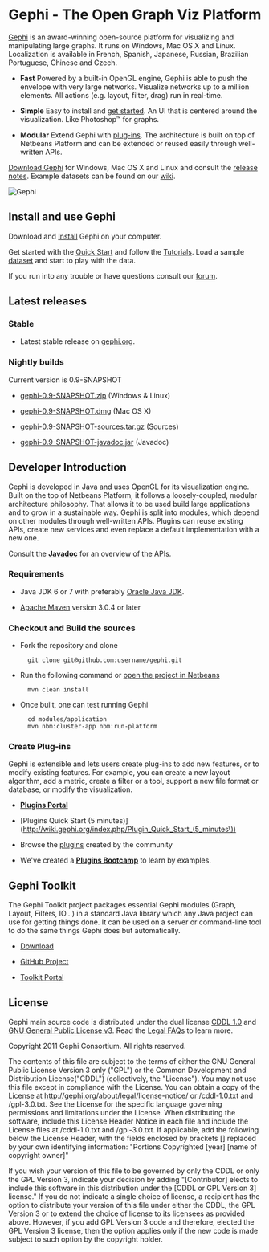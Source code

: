 # Gephi - The Open Graph Viz Platform

[Gephi](http://gephi.org) is an award-winning open-source platform for visualizing and manipulating large graphs. It runs on Windows, Mac OS X and Linux. Localization is available in French, Spanish, Japanese, Russian, Brazilian Portuguese, Chinese and Czech.

- **Fast** Powered by a built-in OpenGL engine, Gephi is able to push the envelope with very large networks. Visualize networks up to a million elements. All actions (e.g. layout, filter, drag) run in real-time.

- **Simple** Easy to install and [get started](http://gephi.org/users/quick-start/). An UI that is centered around the visualization. Like Photoshop™ for graphs.

- **Modular** Extend Gephi with [plug-ins](http://gephi.org/plugins/). The architecture is built on top of Netbeans Platform and can be extended or reused easily through well-written APIs.

[Download Gephi](http://gephi.org/users/download/) for Windows, Mac OS X and Linux and consult the [release notes](https://wiki.gephi.org/index.php/Gephi_Releases). Example datasets can be found on our [wiki](https://wiki.gephi.org/index.php?title=Datasets).

![Gephi](http://gephi.org/wp-content/themes/gephi/images/screenshots/select-tool-mini.png)

## Install and use Gephi

Download and [Install](http://gephi.org/users/install) Gephi on your computer. 

Get started with the [Quick Start](http://gephi.org/users/quick-start/) and follow the [Tutorials](http://gephi.org/users/). Load a sample [dataset](https://wiki.gephi.org/index.php?title=Datasets) and start to play with the data.

If you run into any trouble or have questions consult our [forum](http://forum.gephi.org).

## Latest releases

### Stable

- Latest stable release on [gephi.org](http://gephi.org/download).

### Nightly builds

Current version is 0.9-SNAPSHOT

- [gephi-0.9-SNAPSHOT.zip](http://nexus.gephi.org/nexus/service/local/artifact/maven/content?r=snapshots&g=org.gephi&a=gephi&v=0.9-SNAPSHOT&p=zip) (Windows & Linux)

- [gephi-0.9-SNAPSHOT.dmg](http://nexus.gephi.org/nexus/service/local/artifact/maven/content?r=snapshots&g=org.gephi&a=gephi&v=0.9-SNAPSHOT&p=dmg) (Mac OS X)

- [gephi-0.9-SNAPSHOT-sources.tar.gz](http://nexus.gephi.org/nexus/service/local/artifact/maven/redirect?r=snapshots&g=org.gephi&a=gephi-parent&v=0.9-SNAPSHOT&c=sources&p=tar.gz) (Sources)

- [gephi-0.9-SNAPSHOT-javadoc.jar](http://nexus.gephi.org/nexus/service/local/artifact/maven/redirect?r=snapshots&g=org.gephi&a=gephi-parent&v=0.9-SNAPSHOT&c=javadoc&p=jar) (Javadoc)

## Developer Introduction

Gephi is developed in Java and uses OpenGL for its visualization engine. Built on the top of Netbeans Platform, it follows a loosely-coupled, modular architecture philosophy. That allows it to be used build large applications and to grow in a sustainable way. Gephi is split into modules, which depend on other modules through well-written APIs. Plugins can reuse existing APIs, create new services and even replace a default implementation with a new one.

Consult the [**Javadoc**](http://gephi.org/docs/api) for an overview of the APIs.

### Requirements

- Java JDK 6 or 7 with preferably [Oracle Java JDK](http://java.com/en/).

- [Apache Maven](http://maven.apache.org/) version 3.0.4 or later

### Checkout and Build the sources

- Fork the repository and clone

        git clone git@github.com:username/gephi.git

- Run the following command or [open the project in Netbeans](http://wiki.gephi.org/index.php/Build_Gephi)

        mvn clean install

- Once built, one can test running Gephi

		cd modules/application
		mvn nbm:cluster-app nbm:run-platform

### Create Plug-ins

Gephi is extensible and lets users create plug-ins to add new features, or to modify existing features. For example, you can create a new layout algorithm, add a metric, create a filter or a tool, support a new file format or database, or modify the visualization.

- [**Plugins Portal**](http://wiki.gephi.org/index.php/Plugins_portal)

- [Plugins Quick Start (5 minutes)](http://wiki.gephi.org/index.php/Plugin_Quick_Start_(5_minutes\))

- Browse the [plugins](http://gephi.org/plugins) created by the community

- We've created a [**Plugins Bootcamp**](https://github.com/gephi/gephi-plugins-bootcamp) to learn by examples.

## Gephi Toolkit

The Gephi Toolkit project packages essential Gephi modules (Graph, Layout, Filters, IO…) in a standard Java library which any Java project can use for getting things done. It can be used on a server or command-line tool to do the same things Gephi does but automatically.

- [Download](http://gephi.org/toolkit/)

- [GitHub Project](https://github.com/gephi/gephi-toolkit)

- [Toolkit Portal](https://wiki.gephi.org/index.php/Toolkit_portal)

## License

Gephi main source code is distributed under the dual license [CDDL 1.0](http://www.opensource.org/licenses/CDDL-1.0) and [GNU General Public License v3](http://www.gnu.org/licenses/gpl.html). Read the [Legal FAQs](https://gephi.org/about/legal/faq/)  to learn more.

Copyright 2011 Gephi Consortium. All rights reserved.

The contents of this file are subject to the terms of either the GNU
General Public License Version 3 only ("GPL") or the Common
Development and Distribution License("CDDL") (collectively, the
"License"). You may not use this file except in compliance with the
License. You can obtain a copy of the License at
http://gephi.org/about/legal/license-notice/
or /cddl-1.0.txt and /gpl-3.0.txt. See the License for the
specific language governing permissions and limitations under the
License.  When distributing the software, include this License Header
Notice in each file and include the License files at
/cddl-1.0.txt and /gpl-3.0.txt. If applicable, add the following below the
License Header, with the fields enclosed by brackets [] replaced by
your own identifying information:
"Portions Copyrighted [year] [name of copyright owner]"

If you wish your version of this file to be governed by only the CDDL
or only the GPL Version 3, indicate your decision by adding
"[Contributor] elects to include this software in this distribution
under the [CDDL or GPL Version 3] license." If you do not indicate a
single choice of license, a recipient has the option to distribute
your version of this file under either the CDDL, the GPL Version 3 or
to extend the choice of license to its licensees as provided above.
However, if you add GPL Version 3 code and therefore, elected the GPL
Version 3 license, then the option applies only if the new code is
made subject to such option by the copyright holder.
